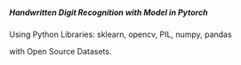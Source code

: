 ##### Handwritten Digit Recognition with Model in Pytorch


Using Python Libraries:
sklearn, opencv, PIL, numpy, pandas

with Open Source Datasets.

